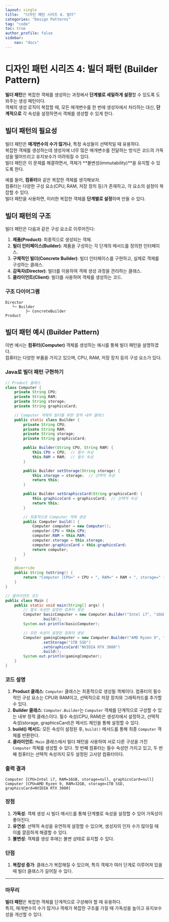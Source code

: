 ```yaml
---
layout: single
title:  "디자인 패턴 시리즈 4. 빌더"
categories: "Design Patterns"
tag: "code"
toc: true
author_profile: false
sidebar:
    nav: "docs"
---
```


# 디자인 패턴 시리즈 4: 빌더 패턴 (Builder Pattern)

**빌더 패턴**은 복잡한 객체를 생성하는 과정에서 **단계별로 세밀하게 설정**할 수 있도록 도와주는 생성 패턴이다.  
객체의 생성 로직이 복잡할 때, 모든 매개변수를 한 번에 생성자에서 처리하는 대신, **단계적으로** 각 속성을 설정하면서 객체를 생성할 수 있게 한다.  

## 빌더 패턴의 필요성

빌더 패턴은 **매개변수의 수가 많거나**, 특정 속성들이 선택적일 때 유용하다.  
복잡한 객체를 생성하는데 생성자에 너무 많은 매개변수를 전달하는 방식은 코드의 가독성을 떨어뜨리고 유지보수가 어려워질 수 있다.  
빌더 패턴은 이 문제를 해결하면서, 객체가 **불변성(immutability)**을 유지할 수 있도록 한다.  

예를 들어, **컴퓨터**와 같은 복잡한 객체를 생각해보자.  
컴퓨터는 다양한 구성 요소(CPU, RAM, 저장 장치 등)가 존재하고, 각 요소의 설정이 복잡할 수 있다.  
빌더 패턴을 사용하면, 이러한 복잡한 객체를 **단계별로 설정**하며 만들 수 있다.  

## 빌더 패턴의 구조  

빌더 패턴은 다음과 같은 구성 요소로 이루어진다:  

1. **제품(Product)**: 최종적으로 생성되는 객체.  
2. **빌더 인터페이스(Builder)**: 제품을 구성하는 각 단계의 메서드를 정의한 인터페이스.  
3. **구체적인 빌더(Concrete Builder)**: 빌더 인터페이스를 구현하고, 실제로 객체를 구성하는 클래스.  
4. **감독자(Director)**: 빌더를 이용하여 객체 생성 과정을 관리하는 클래스.  
5. **클라이언트(Client)**: 빌더를 사용하여 객체를 생성하는 코드.  

### 구조 다이어그램  

```
Director
   └─ Builder
         ├─ ConcreteBuilder
Product
```  

## 빌더 패턴 예시 (Builder Pattern)  

이번 예시는 **컴퓨터(Computer)** 객체를 생성하는 예시를 통해 빌더 패턴을 설명하겠다.  
컴퓨터는 다양한 부품을 가지고 있으며, CPU, RAM, 저장 장치 등의 구성 요소가 있다.  

### Java로 빌더 패턴 구현하기  

```java
// Product 클래스
class Computer {
    private String CPU;
    private String RAM;
    private String storage;
    private String graphicsCard;

    // Computer 객체의 빌더를 위한 정적 내부 클래스
    public static class Builder {
        private String CPU;
        private String RAM;
        private String storage;
        private String graphicsCard;

        public Builder(String CPU, String RAM) {
            this.CPU = CPU;  // 필수 속성
            this.RAM = RAM;  // 필수 속성
        }

        public Builder setStorage(String storage) {
            this.storage = storage;  // 선택적 속성
            return this;
        }

        public Builder setGraphicsCard(String graphicsCard) {
            this.graphicsCard = graphicsCard;  // 선택적 속성
            return this;
        }

        // 최종적으로 Computer 객체 생성
        public Computer build() {
            Computer computer = new Computer();
            computer.CPU = this.CPU;
            computer.RAM = this.RAM;
            computer.storage = this.storage;
            computer.graphicsCard = this.graphicsCard;
            return computer;
        }
    }

    @Override
    public String toString() {
        return "Computer [CPU=" + CPU + ", RAM=" + RAM + ", storage=" + storage + ", graphicsCard=" + graphicsCard + "]";
    }
}

// 클라이언트 코드
public class Main {
    public static void main(String[] args) {
        // 필수 속성만 설정된 컴퓨터 생성
        Computer basicComputer = new Computer.Builder("Intel i7", "16GB")
                .build();
        System.out.println(basicComputer);

        // 모든 속성이 설정된 컴퓨터 생성
        Computer gamingComputer = new Computer.Builder("AMD Ryzen 9", "32GB")
                .setStorage("1TB SSD")
                .setGraphicsCard("NVIDIA RTX 3080")
                .build();
        System.out.println(gamingComputer);
    }
}
```  

### 코드 설명  

1. **Product 클래스**: `Computer` 클래스는 최종적으로 생성될 객체이다. 컴퓨터의 필수적인 구성 요소는 CPU와 RAM이고, 선택적으로 저장 장치와 그래픽카드를 추가할 수 있다.  
2. **Builder 클래스**: `Computer.Builder`는 `Computer` 객체를 단계적으로 구성할 수 있는 내부 정적 클래스이다. 필수 속성(CPU, RAM)은 생성자에서 설정하고, 선택적 속성(storage, graphicsCard)은 메서드 체인을 통해 설정할 수 있다.  
3. **build() 메서드**: 모든 속성이 설정된 후, `build()` 메서드를 통해 최종 `Computer` 객체를 반환한다.  
4. **클라이언트**: `Main` 클래스에서 빌더 패턴을 사용하여 서로 다른 구성을 가진 `Computer` 객체를 생성할 수 있다. 첫 번째 컴퓨터는 필수 속성만 가지고 있고, 두 번째 컴퓨터는 선택적 속성까지 모두 설정된 고사양 컴퓨터이다.  

### 출력 결과  

```
Computer [CPU=Intel i7, RAM=16GB, storage=null, graphicsCard=null]
Computer [CPU=AMD Ryzen 9, RAM=32GB, storage=1TB SSD, graphicsCard=NVIDIA RTX 3080]
```  

### 장점  

1. **가독성**: 객체 생성 시 빌더 메서드를 통해 단계별로 속성을 설정할 수 있어 가독성이 좋아진다.  
2. **유연성**: 선택적 속성을 유연하게 설정할 수 있으며, 생성자의 인자 수가 많아질 때 이를 깔끔하게 해결할 수 있다.  
3. **불변성**: 객체를 생성 후에는 불변 상태로 유지할 수 있다.  

### 단점  

1. **복잡성 증가**: 클래스가 복잡해질 수 있으며, 특히 객체가 여러 단계로 이루어져 있을 때 빌더 클래스가 길어질 수 있다.  

---

### 마무리

**빌더 패턴**은 복잡한 객체를 단계적으로 구성해야 할 때 유용하다.  
특히, 매개변수의 수가 많거나 객체가 복잡한 구조를 가질 때 가독성을 높이고 유지보수성을 개선할 수 있다.  
